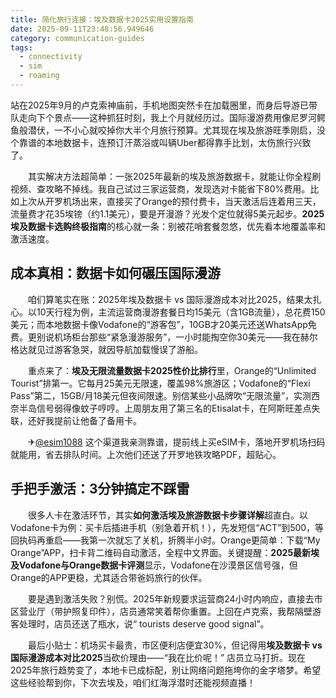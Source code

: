 ```yaml
---
title: 简化旅行连接：埃及数据卡2025实用设置指南
date: 2025-09-11T23:48:56.949646
category: communication-guides
tags:
  - connectivity
  - sim
  - roaming
---
```


站在2025年9月的卢克索神庙前，手机地图突然卡在加载圈里，而身后导游已带队走向下个景点——这种抓狂时刻，我上个月就经历过。国际漫游费用像尼罗河鳄鱼般潜伏，一不小心就咬掉你大半个月旅行预算。尤其现在埃及旅游旺季刚启，没个靠谱的本地数据卡，连预订汗蒸浴或叫辆Uber都得靠手比划，太伤旅行兴致了。

　　其实解决方法超简单：一张2025年最新的埃及旅游数据卡，就能让你全程刷视频、查攻略不掉线。我自己试过三家运营商，发现选对卡能省下80%费用。比如上次从开罗机场出来，直接买了Orange的预付费卡，当天激活后连着用三天，流量费才花35埃镑（约1.1美元），要是开漫游？光发个定位就得5美元起步。**2025埃及数据卡选购终极指南**的核心就一条：别被花哨套餐忽悠，优先看本地覆盖率和激活速度。

## 成本真相：数据卡如何碾压国际漫游

　　咱们算笔实在账：2025年埃及数据卡 vs 国际漫游成本对比2025，结果太扎心。以10天行程为例，主流运营商漫游套餐日均15美元（含1GB流量），总花费150美元；而本地数据卡像Vodafone的“游客包”，10GB才20美元还送WhatsApp免费。更别说机场柜台那些“紧急漫游服务”，一小时能掏空你30美元——我在赫尔格达就见过游客急哭，就因导航加载慢误了游船。

　　重点来了：**埃及无限流量数据卡2025性价比排行**里，Orange的“Unlimited Tourist”排第一。它每月25美元无限速，覆盖98%旅游区；Vodafone的“Flexi Pass”第二，15GB/月18美元但夜间限速。别信某些小品牌吹“无限流量”，实测西奈半岛信号弱得像蚊子哼哼。上周朋友用了第三名的Etisalat卡，在阿斯旺差点失联，还好我提前让他备了备用卡。

　　✈[@esim1088](https://t.me/s/esim1088) 这个渠道我亲测靠谱，提前线上买eSIM卡，落地开罗机场扫码就能用，省去排队时间。上次他们还送了开罗地铁攻略PDF，超贴心。

## 手把手激活：3分钟搞定不踩雷

　　很多人卡在激活环节，其实**如何激活埃及旅游数据卡步骤详解**超直白。以Vodafone卡为例：买卡后插进手机（别急着开机！），先发短信“ACT”到500，等回执码再重启——我第一次就忘了关机，折腾半小时。Orange更简单：下载“My Orange”APP，扫卡背二维码自动激活，全程中文界面。关键提醒：**2025最新埃及Vodafone与Orange数据卡评测**显示，Vodafone在沙漠景区信号强，但Orange的APP更稳，尤其适合带爸妈旅行的伙伴。

　　要是遇到激活失败？别慌。2025年新规要求运营商24小时内响应，直接去市区营业厅（带护照复印件），店员通常笑着帮你重置。上回在卢克索，我帮隔壁游客处理时，店员还送了瓶水，说“ tourists deserve good signal”。

　　最后小贴士：机场买卡最贵，市区便利店便宜30%，但记得用**埃及数据卡 vs 国际漫游成本对比2025**当砍价理由——“我在比价呢！” 店员立马打折。现在2025年旅行趋势变了，本地卡已成标配，别让网络问题拖垮你的金字塔梦。希望这些经验帮到你，下次去埃及，咱们红海浮潜时还能视频直播！